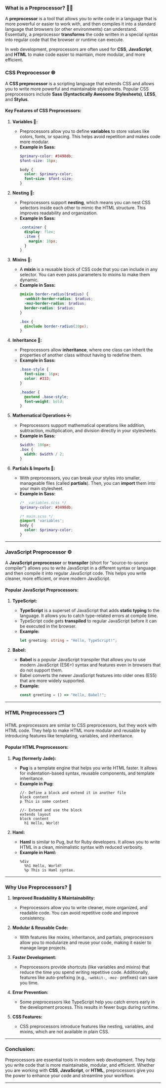 ### **What is a Preprocessor?** 🧑‍💻

A **preprocessor** is a tool that allows you to write code in a language that is more powerful or easier to work with, and then compiles it into a standard language that browsers (or other environments) can understand. Essentially, a preprocessor **transforms** the code written in a special syntax into regular code that the browser or runtime can execute.

In web development, preprocessors are often used for **CSS**, **JavaScript**, and **HTML** to make code easier to maintain, more modular, and more efficient.

### **CSS Preprocessor** 🌐

A **CSS preprocessor** is a scripting language that extends CSS and allows you to write more powerful and maintainable stylesheets. Popular CSS preprocessors include **Sass (Syntactically Awesome Stylesheets)**, **LESS**, and **Stylus**.

#### **Key Features of CSS Preprocessors:**

1. **Variables 🧩:**
   - Preprocessors allow you to define **variables** to store values like colors, fonts, or spacing. This helps avoid repetition and makes code more modular.
   - **Example in Sass:**
     ```scss
     $primary-color: #3498db;
     $font-size: 16px;

     body {
       color: $primary-color;
       font-size: $font-size;
     }
     ```

2. **Nesting 📐:**
   - Preprocessors support **nesting**, which means you can nest CSS selectors inside each other to mimic the HTML structure. This improves readability and organization.
   - **Example in Sass:**
     ```scss
     .container {
       display: flex;
       .item {
         margin: 10px;
       }
     }
     ```

3. **Mixins 🧪:**
   - A **mixin** is a reusable block of CSS code that you can include in any selector. You can even pass parameters to mixins to make them dynamic.
   - **Example in Sass:**
     ```scss
     @mixin border-radius($radius) {
       -webkit-border-radius: $radius;
       -moz-border-radius: $radius;
       border-radius: $radius;
     }

     .box {
       @include border-radius(10px);
     }
     ```

4. **Inheritance 🧳:**
   - Preprocessors allow **inheritance**, where one class can inherit the properties of another class without having to redefine them.
   - **Example in Sass:**
     ```scss
     .base-style {
       font-size: 16px;
       color: #333;
     }

     .header {
       @extend .base-style;
       font-weight: bold;
     }
     ```

5. **Mathematical Operations ➗:**
   - Preprocessors support mathematical operations like addition, subtraction, multiplication, and division directly in your stylesheets.
   - **Example in Sass:**
     ```scss
     $width: 100px;
     .box {
       width: $width / 2;
     }
     ```

6. **Partials & Imports 📁:**
   - With preprocessors, you can break your styles into smaller, manageable files (called **partials**). Then, you can **import** them into your main stylesheet.
   - **Example in Sass:**
     ```scss
     /* _variables.scss */
     $primary-color: #3498db;

     /* main.scss */
     @import 'variables';
     body {
       color: $primary-color;
     }
     ```

---

### **JavaScript Preprocessor** ⚙️

A **JavaScript preprocessor** or **transpiler** (short for "source-to-source compiler") allows you to write JavaScript in a different syntax or language and then compile it into regular JavaScript code. This helps you write cleaner, more efficient, or more modern JavaScript.

#### **Popular JavaScript Preprocessors:**

1. **TypeScript:**
   - **TypeScript** is a superset of JavaScript that adds **static typing** to the language. It allows you to catch type-related errors at compile time.
   - TypeScript code gets **transpiled** to regular JavaScript before it can be executed in the browser.
   - **Example:**
     ```typescript
     let greeting: string = "Hello, TypeScript!";
     ```

2. **Babel:**
   - **Babel** is a popular JavaScript transpiler that allows you to use modern JavaScript (ES6+) syntax and features even in browsers that do not support them.
   - Babel converts the newer JavaScript features into older ones (ES5) that are more widely supported.
   - **Example:**
     ```javascript
     const greeting = () => "Hello, Babel!";
     ```

---

### **HTML Preprocessors** 🗂️

HTML preprocessors are similar to CSS preprocessors, but they work with HTML code. They help to make HTML more modular and reusable by introducing features like templating, variables, and inheritance.

#### **Popular HTML Preprocessors:**

1. **Pug (formerly Jade):**
   - **Pug** is a template engine that helps you write HTML faster. It allows for indentation-based syntax, reusable components, and template inheritance.
   - **Example in Pug:**
     ```pug
     //- Define a block and extend it in another file
     block content
     p This is some content

     //- Extend and use the block
     extends layout
     block content
       h1 Hello, World!
     ```

2. **Haml:**
   - **Haml** is similar to Pug, but for Ruby developers. It allows you to write HTML in a clean, minimalistic syntax with reduced verbosity.
   - **Example in Haml:**
     ```haml
     %div
       %h1 Hello, World!
       %p This is Haml syntax.
     ```

---

### **Why Use Preprocessors?** 🤔

1. **Improved Readability & Maintainability:**
   - Preprocessors allow you to write cleaner, more organized, and readable code. You can avoid repetitive code and improve consistency.

2. **Modular & Reusable Code:**
   - With features like mixins, inheritance, and partials, preprocessors allow you to modularize and reuse your code, making it easier to manage large projects.

3. **Faster Development:**
   - Preprocessors provide shortcuts (like variables and mixins) that reduce the time you spend writing repetitive code. Additionally, features like auto-prefixing (e.g., `-webkit-`, `-moz-` prefixes) can save you time.

4. **Error Prevention:**
   - Some preprocessors like TypeScript help you catch errors early in the development process. This results in fewer bugs during runtime.

5. **CSS Features:**
   - CSS preprocessors introduce features like nesting, variables, and mixins, which are not available in plain CSS.

---

### **Conclusion:**

Preprocessors are essential tools in modern web development. They help you write code that is more maintainable, modular, and efficient. Whether you are working with **CSS**, **JavaScript**, or **HTML**, preprocessors give you the power to enhance your code and streamline your workflow.



---